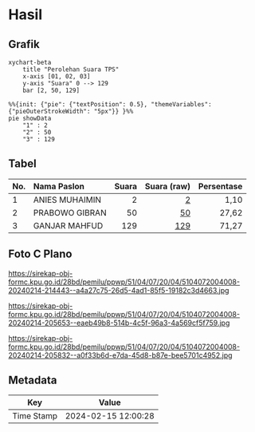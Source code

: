 # Hasil

## Grafik

```mermaid
xychart-beta
    title "Perolehan Suara TPS"
    x-axis [01, 02, 03]
    y-axis "Suara" 0 --> 129
    bar [2, 50, 129]
```

```mermaid
%%{init: {"pie": {"textPosition": 0.5}, "themeVariables": {"pieOuterStrokeWidth": "5px"}} }%%
pie showData
    "1" : 2
    "2" : 50
    "3" : 129
```

## Tabel

| No. | Nama Paslon    | Suara | Suara (raw) | Persentase |
|:--- |:-------------- | -----:| -----------:| ----------:|
| 1   | ANIES MUHAIMIN | 2     | [2][p-1]    | 1,10       |
| 2   | PRABOWO GIBRAN | 50    | [50][p-2]   | 27,62      |
| 3   | GANJAR MAHFUD  | 129   | [129][p-3]  | 71,27      |


[p-1]: https://github.com/gigit-pemilu/pemilu-2024-51-bali/blob/main/pilpres/hitung-suara/sub/51-bali/sub/04-gianyar/sub/07-payangan/sub/2004-puhu/sub/008-tps/sub/paslon-1.txt
[p-2]: https://github.com/gigit-pemilu/pemilu-2024-51-bali/blob/main/pilpres/hitung-suara/sub/51-bali/sub/04-gianyar/sub/07-payangan/sub/2004-puhu/sub/008-tps/sub/paslon-2.txt
[p-3]: https://github.com/gigit-pemilu/pemilu-2024-51-bali/blob/main/pilpres/hitung-suara/sub/51-bali/sub/04-gianyar/sub/07-payangan/sub/2004-puhu/sub/008-tps/sub/paslon-3.txt

## Foto C Plano

https://sirekap-obj-formc.kpu.go.id/28bd/pemilu/ppwp/51/04/07/20/04/5104072004008-20240214-214443--a4a27c75-26d5-4ad1-85f5-19182c3d4663.jpg

https://sirekap-obj-formc.kpu.go.id/28bd/pemilu/ppwp/51/04/07/20/04/5104072004008-20240214-205653--eaeb49b8-514b-4c5f-96a3-4a569cf5f759.jpg

https://sirekap-obj-formc.kpu.go.id/28bd/pemilu/ppwp/51/04/07/20/04/5104072004008-20240214-205832--a0f33b6d-e7da-45d8-b87e-bee5701c4952.jpg


## Metadata

| Key        | Value               |
| ---------- | ------------------- |
| Time Stamp | 2024-02-15 12:00:28 |



